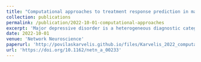 ```yaml
---
title: "Computational approaches to treatment response prediction in major depression using brain activity and behavioral data: A systematic review"
collection: publications
permalink: /publication/2022-10-01-computational-approaches
excerpt: 'Major depressive disorder is a heterogeneous diagnostic category with multiple available treatments. With the goal of optimizing treatment selection, researchers are developing computational models that attempt to predict treatment response based on various pretreatment measures. In this paper, we review studies that use brain activity data to predict treatment response. Our aim is to highlight and clarify important methodological differences between various studies that relate to the incorporation of domain knowledge, specifically within two approaches delineated as data-driven and theory-driven. We argue that theory-driven generative modeling, which explicitly models information processing in the brain and thus can capture disease mechanisms, is a promising emerging approach that is only beginning to be utilized in treatment response prediction. The predictors extracted via such models could improve interpretability, which is critical for clinical decision-making. We also identify several methodological limitations across the reviewed studies and provide suggestions for addressing them. Namely, we consider problems with dichotomizing treatment outcomes, the importance of investigating more than one treatment in a given study for differential treatment response predictions, the need for a patient-centered approach for defining treatment outcomes, and finally, the use of internal and external validation methods for improving model generalizability.'
date: 2022-10-01
venue: 'Network Neuroscience'
paperurl: 'http://povilaskarvelis.github.io/files/Karvelis_2022_computational_approaches.pdf'
url: 'https://doi.org/10.1162/netn_a_00233'
---
```


